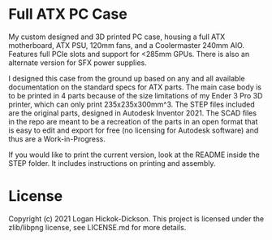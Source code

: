 # Full ATX PC Case
My custom designed and 3D printed PC case, housing a full ATX motherboard, ATX PSU, 120mm fans, and a Coolermaster 240mm AIO. Features full PCIe slots and support for <285mm GPUs. There is also an alternate version for SFX power supplies.

I designed this case from the ground up based on any and all available documentation on the standard specs for ATX parts. The main case body is to be printed in 4 parts because of the size limitations of my Ender 3 Pro 3D printer, which can only print 235x235x300mm^3. The STEP files included are the original parts, designed in Autodesk Inventor 2021. The SCAD files in the repo are meant to be a recreation of the parts in an open format that is easy to edit and export for free (no licensing for Autodesk software) and thus are a Work-in-Progress.

If you would like to print the current version, look at the README inside the STEP folder. It includes instructions on printing and assembly.

# License
Copyright (c) 2021 Logan Hickok-Dickson. This project is licensed under the zlib/libpng license, see LICENSE.md for more details.